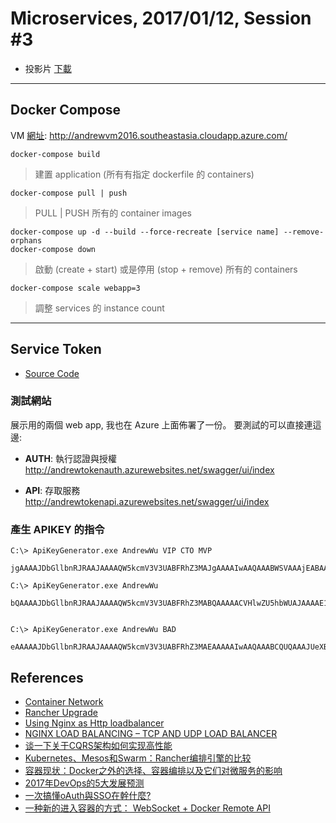 # Microservices, 2017/01/12, Session #3

* 投影片 [下載](M03.pptx)

----

## Docker Compose

VM [網址](http://andrewvm2016.southeastasia.cloudapp.azure.com/): http://andrewvm2016.southeastasia.cloudapp.azure.com/



```
docker-compose build
```
> 建置 application (所有有指定 dockerfile 的 containers)

```
docker-compose pull | push
```
> PULL | PUSH 所有的 container images

```
docker-compose up -d --build --force-recreate [service name] --remove-orphans
docker-compose down
```
> 啟動 (create + start) 或是停用 (stop + remove) 所有的 containers


```
docker-compose scale webapp=3
```
> 調整 services 的 instance count






---- 


## Service Token

* [Source Code](https://github.com/andrew0928/MeetUp.ApiTokenDemo)

### 測試網站

展示用的兩個 web app, 我也在 Azure 上面佈署了一份。
要測試的可以直接連這邊:

- **AUTH**: 執行認證與授權  
http://andrewtokenauth.azurewebsites.net/swagger/ui/index


- **API**: 存取服務  
http://andrewtokenapi.azurewebsites.net/swagger/ui/index


### 產生 APIKEY 的指令

```
C:\> ApiKeyGenerator.exe AndrewWu VIP CTO MVP

jgAAAAJDbGllbnRJRAAJAAAAQW5kcmV3V3UABFRhZ3MAJgAAAAIwAAQAAABWSVAAAjEABAAAAENUTwACMgAEAAAATVZQAAACVHlwZU5hbWUAJAAAAE1lZXRVcC5BcGlUb2tlbkRlbW8uU0RLLkFwaUtleVRva2VuAAlFeHBpcmVEYXRlALpyu8NfAQAAAA==|X56LXzXG3sAJgzEz7RSMGdcWBDroHNdu+6gpXluhoP0JZAxurzgpYPrwZ64ycCyIv0xiYoAjSj8Afz3CGW6HL1O/3N6c2as7OPNYUgOD6MGvHw5KXaZQ0WK4Y44TQn3kRzk7+55UlwMM2/ztSzM0o/XkL/wqstLwrTU3EHX/PeY=

C:\> ApiKeyGenerator.exe AndrewWu

bQAAAAJDbGllbnRJRAAJAAAAQW5kcmV3V3UABFRhZ3MABQAAAAACVHlwZU5hbWUAJAAAAE1lZXRVcC5BcGlUb2tlbkRlbW8uU0RLLkFwaUtleVRva2VuAAlFeHBpcmVEYXRlALBPqMRfAQAAAA==|unZq3Np1y38a4zws4OMT+is8rIoysFi7AvaKHRERFc6HLFVcyrbK3hocrSGhLo8HbTgrf1lIwCa7Ix5EtRhtJknoovAZ/79D5V32RAJXdKpVccm+oeuUaF1FL0zfAk6hRnBrTHULV9QwN0csIcBjnlVVyucVQZ15N0B79z43mio=


C:\> ApiKeyGenerator.exe AndrewWu BAD

eAAAAAJDbGllbnRJRAAJAAAAQW5kcmV3V3UABFRhZ3MAEAAAAAIwAAQAAABCQUQAAAJUeXBlTmFtZQAkAAAATWVldFVwLkFwaVRva2VuRGVtby5TREsuQXBpS2V5VG9rZW4ACUV4cGlyZURhdGUAzV+pxF8BAAAA|s6PTwIN0YmTN2DzQ9qQRLsKXaX7cYRvsV9CeR7ggGWZ6j4Rv+6KCI6WdfPQDCRcmkoDXkzIJ1ydmuLgTvTAUbcfJtkIzIf8Fx8IK/pkV4/78bKAPt0sUZqSyP5sFc4bbLiLfZSJL0e1pvAleNMda1vpc1KaJ4+CbJTw+hY1jcWo=

```




## References

* [Container Network](https://docs.microsoft.com/en-us/virtualization/windowscontainers/manage-containers/container-networking#transparent-network)
* [Rancher Upgrade](https://github.com/rancher/rancher/issues/2188)
* [Using Nginx as Http loadbalancer](http://nginx.org/en/docs/http/load_balancing.html)
* [NGINX LOAD BALANCING – TCP AND UDP LOAD BALANCER](https://www.nginx.com/resources/admin-guide/tcp-load-balancing/)
* [谈一下关于CQRS架构如何实现高性能](http://www.cnblogs.com/netfocus/p/4055346.html)
* [Kubernetes、Mesos和Swarm：Rancher编排引擎的比较](http://dockone.io/article/1882)
* [容器现状：Docker之外的选择、容器编排以及它们对微服务的影响](http://www.infoq.com/cn/articles/container-landscape-2016)
* [2017年DevOps的5大发展预测](http://www.infoq.com/cn/news/2016/12/2017-DevOps-5-predict)
* [一次搞懂oAuth與SSO在幹什麼?](http://studyhost.blogspot.tw/2017/01/oauthsso.html)
* [一种新的进入容器的方式： WebSocket + Docker Remote API](http://dockone.io/article/1920)